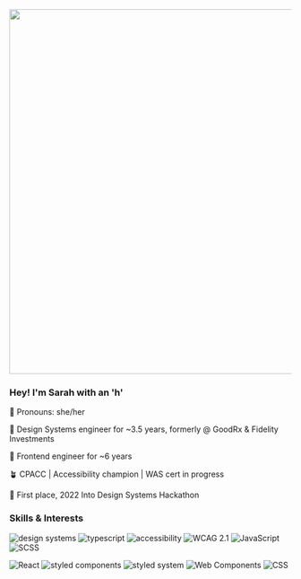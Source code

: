 <img width="650px" alt="" src="https://user-images.githubusercontent.com/21375185/189189766-89615af1-d9dd-46b4-877f-d36594c934cc.png">

### Hey! I'm Sarah with an 'h'

🌱 Pronouns: she/her

🌿 Design Systems engineer for ~3.5 years, formerly @ GoodRx & Fidelity Investments

🍂 Frontend engineer for ~6 years

🪴 CPACC | Accessibility champion | WAS cert in progress

🔔 First place, 2022 Into Design Systems Hackathon

### Skills & Interests
<img alt="design systems" src="https://img.shields.io/badge/Design Systems-0D1B36"> <img alt="typescript" src="https://img.shields.io/badge/Typescript-50A1B2"> <img alt="accessibility" src="https://img.shields.io/badge/Accessibility-1C5963"> <img alt="WCAG 2.1" src="https://img.shields.io/badge/WCAG 2.1-554949"> <img alt="JavaScript" src="https://img.shields.io/badge/JavaScript-3B6B4C"> <img alt="SCSS" src="https://img.shields.io/badge/SCSS-31677F">

<img alt="React" src="https://img.shields.io/badge/React-90CED7"> <img alt="styled components" src="https://img.shields.io/badge/styled components-132F53"> <img alt="styled system" src="https://img.shields.io/badge/styled system-4E4549"> <img alt="Web Components" src="https://img.shields.io/badge/Web Components-336F47"> <img alt="CSS" src="https://img.shields.io/badge/CSS-193C5D"> 
